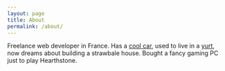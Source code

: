 ```yaml
---
layout: page
title: About
permalink: /about/
---
```


Freelance web developer in France. Has a <a href="http://joepdezoeperd.nl">cool
car</a>, used to live in a <a
href="https://www.paprikapatterns.com/tag/yurt/">yurt</a>, now dreams about
building a strawbale house. Bought a fancy gaming PC just to play Hearthstone.
